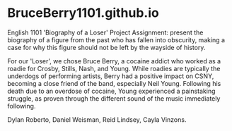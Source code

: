 
# BruceBerry1101.github.io
English 1101 'Biography of a Loser' Project
Assignment:  present the biography of a figure from the past who has fallen into obscurity, making a case for why this figure should not be left by the wayside of history. 

For our 'Loser', we chose Bruce Berry, a cocaine addict who worked as a roadie for Crosby, Stills, Nash, and Young. While roadies are typically the underdogs of performing artists, Berry had a positive impact on CSNY, becoming a close friend of the band, especially Neil Young. Following his death due to an overdose of cocaine, Young experienced a painstaking struggle, as proven through the different sound of the music immediately following.

Dylan Roberto, Daniel Weisman, Reid Lindsey, Cayla Vinzons. 
